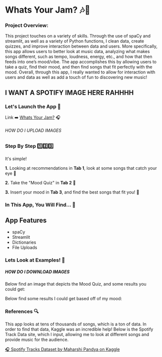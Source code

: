 # Whats Your Jam? 🎶🎤

### Project Overview:
This project touches on a variety of skills. Through the use of spaCy and streamlit, as well as a variety of Python functions, I clean data, create quizzes, and improve interaction between data and users. More specifically, this app allows users to better look at music data, analyzing what makes songs different, such as tempo, loudness, energy, etc., and how that then feeds into one’s mood/vibe. The app accomplishes this by allowing users to take a quiz, find their mood, and then find songs that fit perfectly with the mood. Overall, through this app, I really wanted to allow for interaction with users and data as well as add a touch of fun to discovering new music! 

## I WANT A SPOTIFY IMAGE HERE RAHHHH #######

### Let's Launch the App 🚀

Link ➡️ [Whats Your Jam?]() 🎧

###### HOW DO I UPLOAD IMAGES ######

### Step By Step 1️⃣2️⃣3️⃣
It's simple! 

**1.** Looking at recommendations in **Tab 1**, look at some songs that catch your eye 👀

**2.** Take the "Mood Quiz" in **Tab 2** 📄

**3.** Insert your mood in **Tab 3**, and find the best songs that fit you! 🎺

### In This App, You Will Find... 🧭
## App Features 
* spaCy 
* Streamlit 
* Dictionaries 
* File Uploads

### Lets Look at Examples! 🫣
##### HOW DO I DOWNLOAD IMAGES #######
Below find an image that depicts the Mood Quiz, and some results you could get:

Below find some results I could get based off of my mood:

### References 🔍
This app looks at tens of thousands of songs, which is a ton of data. In order to find that data, Kaggle was an incredible help! Below is the Spotify Track Data site, which I input, allowing me to look at different songs and provide music for the audience.

[🎧 Spotify Tracks Dataset by Maharshi Pandya on Kaggle](https://www.kaggle.com/datasets/maharshipandya/-spotify-tracks-dataset)
